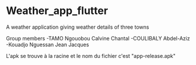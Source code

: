 # Weather_app_flutter
A weather application giving weather details of three towns

Group members
-TAMO Ngouobou Calvine Chantal
-COULIBALY Abdel-Aziz
-Kouadjo Nguessan Jean Jacques


L'apk se trouve à la racine et le nom du fichier c'est "app-release.apk"
